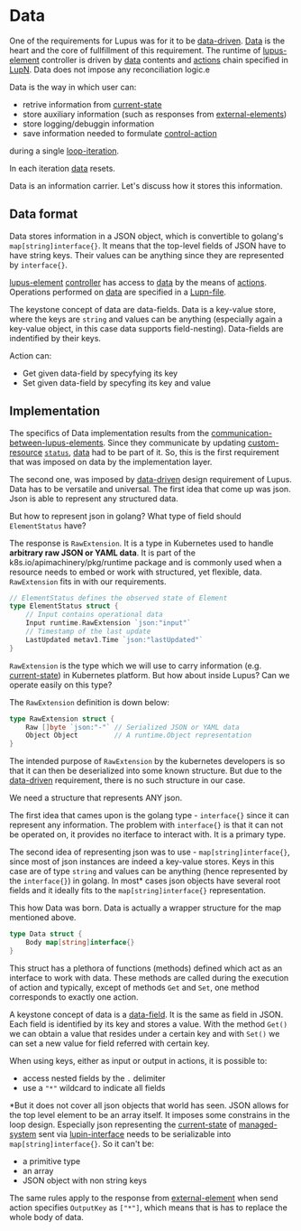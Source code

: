 # Data

One of the requirements for Lupus was for it to be [data-driven](../defs.md#data-driven). [Data](../defs.md#data) is the heart and the core of fullfillment of this requirement. The runtime of [lupus-element](../defs.md#lupus-element) controller is driven by [data](../defs.md#data) contents and [actions](../defs.md#action) chain specified in [LupN](../defs.md#lupn). Data does not impose any reconciliation logic.e

Data is the way in which user can:
- retrive information from [current-state](defs.md#current-state)
- store auxiliary information (such as responses from [external-elements](../defs.md#external-element))
- store logging/debuggin information
- save information needed to formulate [control-action](defs.md#control-action)

during a single [loop-iteration](../defs.md#loop-iteration).

In each iteration [data](../defs.md#data) resets.

Data is an information carrier. Let's discuss how it stores this information.

## Data format

Data stores information in a JSON object, which is convertible to golang's `map[string]interface{}`. It means that the top-level fields of JSON have to have string keys. Their values can be anything since they are represented by `interface{}`.

[lupus-element](../defs.md#lupus-element) [controller](../defs.md#controller) has access to [data](../defs.md) by the means of [actions](../defs.md#action). Operations performed on [data](../defs.md#data) are specified in a [Lupn-file](../defs.md#lupn-file).

The keystone concept of data are data-fields. Data is a key-value store, where the keys are `string` and values can be anything (especially again a key-value object, in this case data supports field-nesting). Data-fields are indentified by their keys.

Action can:
- Get given data-field by specyfying its key
- Set given data-field by specyfing its key and value

## Implementation

The specifics of Data implementation results from the [communication-between-lupus-elements](../com-bet-lup-ele.md). Since they communicate by updating [custom-resource](../defs.md#custom-resources) [`status`](../defs.md#status), [data](../defs.md#data) had to be part of it. So, this is the first requirement that was imposed on data by the implementation layer.

The second one, was imposed by [data-driven](../defs.md#data-driven) design requirement of Lupus. Data has to be versatile and universal. The first idea that come up was json. Json is able to represent any structured data. 

But how to represent json in golang? What type of field should `ElementStatus` have?

The response is `RawExtension`. It is a type in Kubernetes used to handle **arbitrary raw JSON or YAML data**. It is part of the k8s.io/apimachinery/pkg/runtime package and is commonly used when a resource needs to embed or work with structured, yet flexible, data. `RawExtension` fits in with our requirements.

```go
// ElementStatus defines the observed state of Element
type ElementStatus struct {
	// Input contains operational data
	Input runtime.RawExtension `json:"input"`
	// Timestamp of the last update
	LastUpdated metav1.Time `json:"lastUpdated"`
}
```

`RawExtension` is the type which we will use to carry information (e.g. [current-state](../defs.md#current-state)) in Kubernetes platform. But how about inside Lupus? Can we operate easily on this type?

The `RawExtension` definition is down below:

```go
type RawExtension struct {
    Raw []byte `json:"-"` // Serialized JSON or YAML data
    Object Object         // A runtime.Object representation
}
```

The intended purpose of `RawExtension` by the kubernetes developers is so that it can then be deserialized into some known structure. But due to the [data-driven](../defs.md#data-driven) requirement, there is no such structure in our case. 

We need a structure that represents ANY json. 

The first idea that cames upon is the golang type - `interface{}` since it can represent any information. The problem with `interface{}` is that it can not be operated on, it provides no iterface to interact with. It is a primary type. 

The second idea of representing json was to use - `map[string]interface{}`, since most of json instances are indeed a key-value stores. Keys in this case are of type `string` and values can be anything (hence represented by the `interface{}`)  in golang. In most* cases json objects have several root fields and it ideally fits to the `map[string]interface{}` representation. 

This how Data was born. Data is actually a wrapper structure for the map mentioned above.

```go
type Data struct {
	Body map[string]interface{}
}
```

This struct has a plethora of functions (methods) defined which act as an interface to work with data. These methods are called during the execution of action and typically, except of methods `Get` and `Set`, one method corresponds to exactly one action.

A keystone concept of data is a [data-field](../defs.md#data-field). It is the same as field in JSON. Each field is identified by its key and stores a value. With the method `Get()` we can obtain a value that resides under a certain key and with `Set()` we can set a new value for field referred with certain key.

When using keys, either as input or output in actions, it is possible to:
- access nested fields by the `.` delimiter
- use a `"*"` wildcard to indicate all fields


*But it does not cover all json objects that world has seen. JSON allows for the top level element to be an array itself. It imposes some constrains in the loop design. Especially json representing the [current-state](../defs.md#current-state) of [managed-system](../defs.md#managed-system) sent via [lupin-interface](../defs.md#lupin-interface) needs to be serializable into `map[string]interface{}`. So it can't be:
- a primitive type
- an array
- JSON object with non string keys

The same rules apply to the response from [external-element](../defs.md#external-element) when send action specifies `OutputKey` as `["*"]`, which means that is has to replace the whole body of data.


